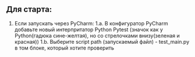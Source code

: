 ## Для старта:
1. Если запускать через PyCharm:
1.a. В конфигуратор PyCharm добавьте новый интерпритатор Python Pytest (значок как у Python(гадюка сине-желтая), но со стрелочками внизу(зеленая и красная))
1.b. Выберите script path (запускаемый файл) - test_main.py в том блоке, который хотите проверить